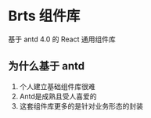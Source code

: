 # Brts 组件库

基于 antd 4.0 的 React 通用组件库

## 为什么基于 antd 
1. 个人建立基础组件库很难
2. Antd是成熟且受人喜爱的
3. 这套组件库更多的是针对业务形态的封装